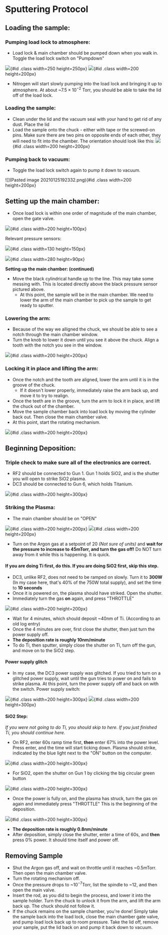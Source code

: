 #  Sputtering Protocol 

## Loading the sample: 
### Pumping load lock to atmosphere: 
- Load lock & main chamber should be pumped down when you walk in. Toggle the load lock switch on "Pumpdown" 

![](Pasted%20image%2020210125192310.png){#id .class width=250 height=250px}
![](Pasted%20image%2020210125192332.png){#id .class width=200 height=200px}

- Nitrogen will start slowly pumping into the load lock and bringing it up to atmosphere. At about ~$7.5 \times 10^{-2}$ Torr, you should be able to take the lid off of the load lock. 

### Loading the sample: 
- Clean under the lid and the vacuum seal with your hand to get rid of any dust. Place the lid 
- Load the sample onto the chuck - either with tape or the screwed-on pins. Make sure there are two pins on opposite ends of each other, they will need to fit into the chamber. The orientation should look like this:
![](Pasted%20image%2020210125192808.png){#id .class width=200 height=200px}



### Pumping back to vacuum: 
- Toggle the load lock switch again to pump it down to vacuum.

![](Pasted image 20210125192332.png){#id .class width=200 height=200px}


## Setting up the main chamber: 
- Once load lock is within one order of magnitude of the main chamber, open the gate valve. 

 ![](Pasted%20image%2020210125192942.png){#id .class width=200 height=100px}
 
Relevant pressure sensors: 

![](Pasted%20image%2020210125193014.png){#id .class width=130 height=150px}

![](Pasted%20image%2020210125193027.png){#id .class width=280 height=90px}

**Setting up the main chamber: (continued)** 

- Move the black cylindrical handle up to the line. This may take some messing with. This is located directly above the black pressure sensor pictured above. 
	- At this point, the sample will be in the main chamber. We need to lower the arm of the main chamber to pick up the sample to get ready to sputter. 
	
### Lowering the arm: 
- Because of the way we alligned the chuck, we should be able to see a notch through the main chamber window. 
- Turn the knob to lower it down until you see it above the chuck. Align a tooth with the notch you see in the window. 


![](Pasted%20image%2020210125193223.png){#id .class width=200 height=200px}


### Locking it in place and lifting the arm: 
- Once the notch and the tooth are aligned, lower the arm until it is in the groove of the chuck. 
	- If it doesn't lower properly, immediately raise the arm back up, and move it to try to realign. 
- Once the teeth are in the groove, turn the arm to lock it in place, and lift the chuck out of the chamber. 
- Move the sample chamber back into load lock by moving the cylinder back out. Then close the main chamber valve. 
- At this point, start the rotating mechanism. 


![](Pasted%20image%2020210125193750.png){#id .class width=200 height=200px}


## Beginning Deposition: 
### Triple check to make sure all of the electronics are correct. 
- RF2 should be connected to Gun 1. Gun 1 holds SiO2, and is the shutter you will open to strike SiO2 plasma. 
- DC3 should be connected to Gun 6, which holds Titanium.


 ![](Pasted%20image%2020210125193259.png){#id .class width=200 height=300px}


### Striking the Plasma: 
- The main chamber should be on "OPEN" 


 ![](Pasted%20image%2020210125193350.png){#id .class width=200 height=200px}
 ![](Pasted%20image%2020210125193409.png){#id .class width=200 height=200px}

 
- Turn on the Argon gas at a setpoint of 20 *(Not sure of units)* and **wait for the pressure to increase to 45mTorr, and turn the gas off!** Do NOT turn away from it while this is happening. It is quick.




#### If you are doing Ti first, do this. If you are doing SiO2 first, skip this step. 
- DC3, unlike RF2, does not need to be ramped on slowly. Turn it to **300W** (In my case here, that's 40% of the 750W total supply), and set the time to **10 seconds**
- Once it is powered on, the plasma should have striked. Open the shutter. 
- Immediately turn the gas **on** again, and press "THROTTLE"

![](Pasted%20image%2020210125193527.png){#id .class width=200 height=200px}

- Wait for 4 minutes, which should deposit ~40nm of Ti. (According to an old log entry)
- Once the 4 minutes are over, first close the shutter, then just turn the power supply off. 
- **The deposition rate is roughly 10nm/minute**
- To do Ti, then sputter, simply close the shutter on Ti, turn off the gun, and move on to the SiO2 step. 

#### Power supply glitch
- In my case, the DC3 power supply was glitched. If you tried to turn on a glitched power supply, wait until the gun tries to power on and fails to strike plasma. At this point, turn the power supply off and back on with the switch. 
Power supply switch:

![](Pasted%20image%2020210125193459.png){#id .class width=200 height=300px}
![](Pasted%20image%2020210125193442.png){#id .class width=200 height=300px}

#### SiO2 Step: 
*If you were not going to do Ti, you should skip to here. If you just finished Ti, you should continue here.*
- On RF2, enter 60s ramp time first, **then** enter 67% into the power level. Press enter, and the time will start ticking down. Plasma should strike, indicated by the blue light next to the "ON" button on the computer. 


![](Pasted%20image%2020210125193612.png){#id .class width=200 height=300px}

- For SiO2, open the shutter on Gun 1 by clicking the big circular green button


![](Pasted%20image%2020210125193653.png){#id .class width=200 height=300px}

- Once the power is fully on, and the plasma has struck, turn the gas on again and immediately press "THROTTLE" This is the beginning of the deposition.


![](Pasted%20image%2020210125193712.png){#id .class width=200 height=300px}

- **The deposition rate is roughly 0.8nm/minute**
- After deposition, simply close the shutter, enter a time of 60s, and **then** press 0% power. It should time itself and power off. 

## Removing Sample 
- Shut the Argon gas off, and wait on throttle until it reaches ~0.5mTorr. Then open the main chamber valve. 
- Turn the rotating mechanism off. 
- Once the pressure drops to ~$10^{-7}$Torr, list the spindle to ~12, and then open the main valve.
- Insert the rod, as you did to begin the process, and lower it into the sample holder. Turn the chuck to unlock it from the arm, and lift the arm back up. The chuck should not follow it. 
- If the chuck remains on the sample chamber, you're done! Simply take the sample back into the load lock, close the main chamber gate valve, and pump load lock back up to room pressure. Take the lid off, remove your sample, put the lid back on and pump it back down to vacuum. 



